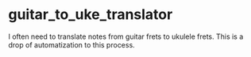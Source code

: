 # guitar_to_uke_translator
I often need to translate notes from guitar frets to ukulele frets. This is a drop of automatization to this process.
